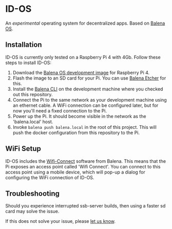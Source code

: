 ID-OS
=====

An *experimental* operating system for decentralized apps.
Based on [Balena OS][1].

Installation
------------

ID-OS is currently only tested on a Raspberry Pi 4 with 4Gb. Follow these steps
to install ID-OS:

  1. Download the [Balena OS development image][2] for Raspberry Pi 4.
  2. Flash the image to an SD card for your Pi. You can use [Balena Etcher][3]
      for this.
  3. Install the [Balena CLI][4] on the development machine where you checked
      out this repository.
  4. Connect the Pi to the same network as your development machine using an
      ethernet cable. A WiFi connection can be configured later, but for now
      you'll need a fixed connection to the Pi.
  5. Power up the Pi. It should become visible in the network as the
      'balena.local' host.
  6. Invoke `balena push balena.local` in the root of this project. This will
      push the docker configuration from this repository to the Pi.

WiFi Setup
----------

ID-OS includes the [Wifi-Connect][5] software from Balena. This means that the
Pi exposes an access point called 'Wifi Connect'. You can connect to this access
point using a mobile device, which will pop-up a dialog for configuring the WiFi
connection of ID-OS.

Troubleshooting
---------------

Should you experience interrupted ssb-server builds, then using a faster sd card
may solve the issue.

If this does not solve your issue, please [let us know][6].

[1]: https://balena.io
[2]: https://www.balena.io/os/#download
[3]: https://www.balena.io/etcher/
[4]: https://github.com/balena-io/balena-cli/blob/master/INSTALL.md
[5]: https://github.com/balena-io/wifi-connect
[6]: https://github.com/markspanbroek/id-os/issues
